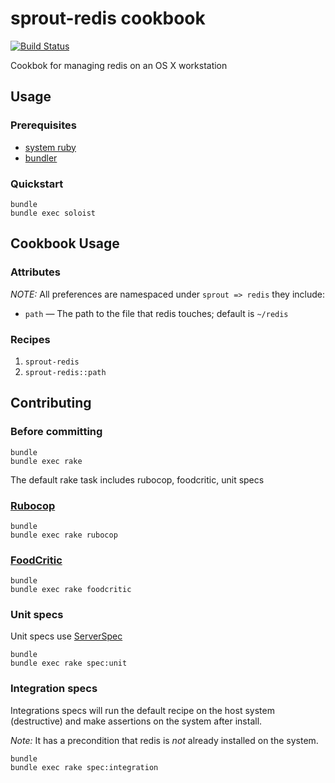 # sprout-redis cookbook

[![Build Status](https://travis-ci.org/pivotal-sprout/sprout-redis.png?branch=master)](https://travis-ci.org/pivotal-sprout/sprout-redis)

Cookbok for managing redis on an OS X workstation

## Usage

### Prerequisites

- [system ruby](.ruby-version)
- [bundler](http://bundler.io/)

### Quickstart

```
bundle
bundle exec soloist
```

## Cookbook Usage

### Attributes

*NOTE:* All preferences are namespaced under `sprout => redis` they include:

* `path` &mdash; The path to the file that redis touches; default is `~/redis`

### Recipes

1. `sprout-redis`
1. `sprout-redis::path`

## Contributing

### Before committing

```
bundle
bundle exec rake
```

The default rake task includes rubocop, foodcritic, unit specs

### [Rubocop](https://github.com/bbatsov/rubocop)

```
bundle
bundle exec rake rubocop
```

### [FoodCritic](http://acrmp.github.io/foodcritic/)

```
bundle
bundle exec rake foodcritic
```

### Unit specs

Unit specs use [ServerSpec](http://serverspec.org/)

```
bundle
bundle exec rake spec:unit
```

### Integration specs

Integrations specs will run the default recipe on the host system (destructive) and make assertions on the system after
install.

*Note:* It has a precondition that redis is _not_ already installed on the system.

```
bundle
bundle exec rake spec:integration
```
